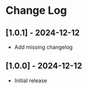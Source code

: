# Change Log

## [1.0.1] - 2024-12-12
- Add missing changelog

## [1.0.0] - 2024-12-12
- Initial release

